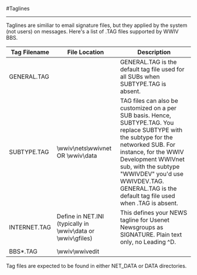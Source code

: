 #Taglines
***
Taglines are similiar to email signature files, but they applied by the system (not users) on messages. Here's a list of .TAG files supported by WWIV BBS.

Tag Filename | File Location | Description
--- | --- | ---
GENERAL.TAG |  | GENERAL.TAG is the default tag file used for all SUBs when SUBTYPE.TAG is absent.
SUBTYPE.TAG |\wwiv\nets\wwivnet OR \wwiv\data | TAG files can also be customized on a per SUB basis. Hence, SUBTYPE.TAG. You replace SUBTYPE with the subtype for the networked SUB. For instance, for the WWIV Development WWIVnet sub, with the subtype "WWIVDEV" you'd use WWIVDEV.TAG. GENERAL.TAG is the default tag file used when <SUBTYPE>.TAG is absent.
INTERNET.TAG | Define in NET.INI (typically in \wwiv\data or \wwiv\gfiles) | This defines your NEWS tagline for Usenet Newsgroups as SIGNATURE. Plain text only, no Leading ^D.
BBS*.TAG | \wwiv\wwivedit | 

Tag files are expected to be found in either NET_DATA or DATA directories.
